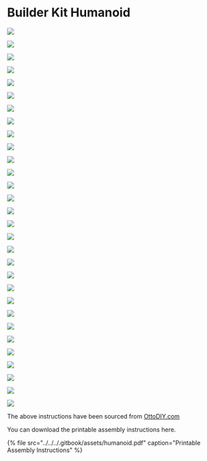 # Builder Kit Humanoid

![](../../../.gitbook/assets/screenshot_1%20%281%29.png)

![](../../../.gitbook/assets/screenshot_2%20%281%29.png)

![](../../../.gitbook/assets/screenshot_3%20%281%29.png)

![](../../../.gitbook/assets/screenshot_4.png)

![](../../../.gitbook/assets/screenshot_5%20%282%29.png)

![](../../../.gitbook/assets/screenshot_6%20%282%29.png)

![](../../../.gitbook/assets/screenshot_7%20%282%29.png)

![](../../../.gitbook/assets/screenshot_8%20%283%29.png)

![](../../../.gitbook/assets/screenshot_9%20%282%29.png)

![](../../../.gitbook/assets/screenshot_10.png)

![](../../../.gitbook/assets/screenshot_11%20%282%29.png)

![](../../../.gitbook/assets/screenshot_12%20%283%29.png)

![](../../../.gitbook/assets/screenshot_13%20%283%29.png)

![](../../../.gitbook/assets/screenshot_14%20%283%29.png)

![](../../../.gitbook/assets/screenshot_15%20%282%29.png)

![](../../../.gitbook/assets/screenshot_16%20%281%29.png)

![](../../../.gitbook/assets/screenshot_17.png)

![](../../../.gitbook/assets/screenshot_18%20%281%29.png)

![](../../../.gitbook/assets/screenshot_19%20%283%29.png)

![](../../../.gitbook/assets/screenshot_20%20%283%29.png)

![](../../../.gitbook/assets/screenshot_21%20%281%29.png)

![](../../../.gitbook/assets/screenshot_22.png)

![](../../../.gitbook/assets/screenshot_23%20%283%29.png)

![](../../../.gitbook/assets/screenshot_24%20%281%29.png)

![](../../../.gitbook/assets/screenshot_25%20%283%29.png)

![](../../../.gitbook/assets/screenshot_26.png)

![](../../../.gitbook/assets/screenshot_27%20%281%29.png)

![](../../../.gitbook/assets/screenshot_28.png)

![](../../../.gitbook/assets/screenshot_29%20%281%29.png)

![](../../../.gitbook/assets/screenshot_30%20%282%29.png)

The above instructions have been sourced from [OttoDIY.com](https://www.ottodiy.com/)

You can download the printable assembly instructions here.

{% file src="../../../.gitbook/assets/humanoid.pdf" caption="Printable Assembly Instructions" %}





